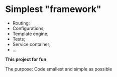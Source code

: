 # Simplest "framework" 

- Routing;
- Configurations;
- Template engine;
- Tests;
- Service container;
- ...

**This project for fun**

The purpose: Code smallest and simple as possible
